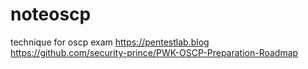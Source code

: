 # noteoscp
technique for oscp exam
https://pentestlab.blog 
https://github.com/security-prince/PWK-OSCP-Preparation-Roadmap
